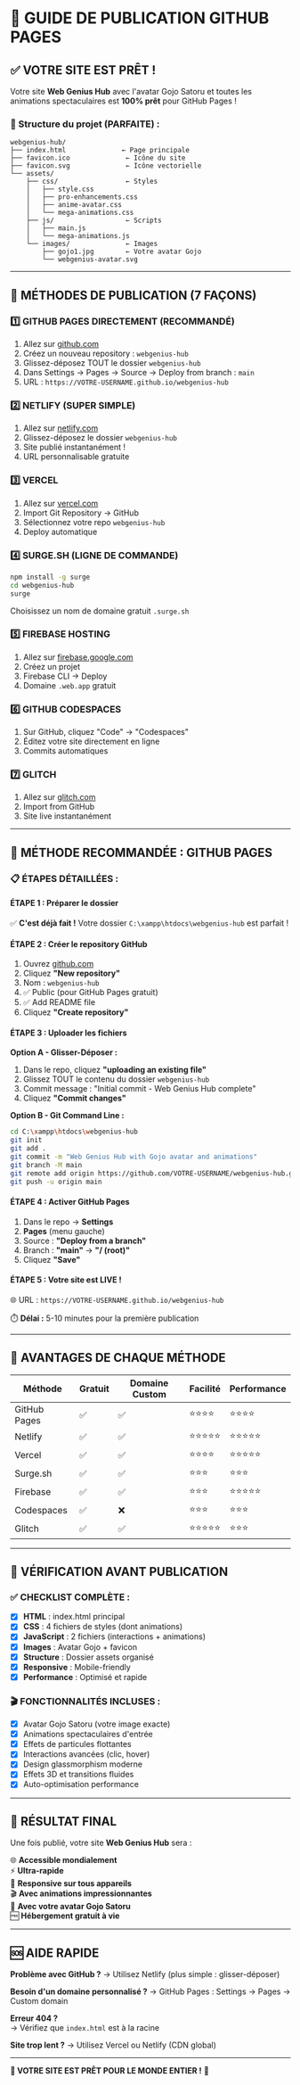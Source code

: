 # 🚀 GUIDE DE PUBLICATION GITHUB PAGES

## ✅ VOTRE SITE EST PRÊT !

Votre site **Web Genius Hub** avec l'avatar Gojo Satoru et toutes les animations spectaculaires est **100% prêt** pour GitHub Pages !

### 📁 Structure du projet (PARFAITE) :
```
webgenius-hub/
├── index.html              ← Page principale
├── favicon.ico              ← Icône du site
├── favicon.svg              ← Icône vectorielle
└── assets/
    ├── css/                 ← Styles
    │   ├── style.css
    │   ├── pro-enhancements.css
    │   ├── anime-avatar.css
    │   └── mega-animations.css
    ├── js/                  ← Scripts
    │   ├── main.js
    │   └── mega-animations.js
    └── images/              ← Images
        ├── gojo1.jpg        ← Votre avatar Gojo
        └── webgenius-avatar.svg
```

---

## 🎯 MÉTHODES DE PUBLICATION (7 FAÇONS)

### 1️⃣ **GITHUB PAGES DIRECTEMENT** (RECOMMANDÉ)
1. Allez sur [github.com](https://github.com)
2. Créez un nouveau repository : `webgenius-hub`
3. Glissez-déposez TOUT le dossier `webgenius-hub`
4. Dans Settings → Pages → Source → Deploy from branch : `main`
5. URL : `https://VOTRE-USERNAME.github.io/webgenius-hub`

### 2️⃣ **NETLIFY** (SUPER SIMPLE)
1. Allez sur [netlify.com](https://netlify.com)
2. Glissez-déposez le dossier `webgenius-hub`
3. Site publié instantanément !
4. URL personnalisable gratuite

### 3️⃣ **VERCEL**
1. Allez sur [vercel.com](https://vercel.com)
2. Import Git Repository → GitHub
3. Sélectionnez votre repo `webgenius-hub`
4. Deploy automatique

### 4️⃣ **SURGE.SH** (LIGNE DE COMMANDE)
```bash
npm install -g surge
cd webgenius-hub
surge
```
Choisissez un nom de domaine gratuit `.surge.sh`

### 5️⃣ **FIREBASE HOSTING**
1. Allez sur [firebase.google.com](https://firebase.google.com)
2. Créez un projet
3. Firebase CLI → Deploy
4. Domaine `.web.app` gratuit

### 6️⃣ **GITHUB CODESPACES**
1. Sur GitHub, cliquez "Code" → "Codespaces"
2. Éditez votre site directement en ligne
3. Commits automatiques

### 7️⃣ **GLITCH**
1. Allez sur [glitch.com](https://glitch.com)
2. Import from GitHub
3. Site live instantanément

---

## 🚀 MÉTHODE RECOMMANDÉE : GITHUB PAGES

### 📋 ÉTAPES DÉTAILLÉES :

#### **ÉTAPE 1 : Préparer le dossier**
✅ **C'est déjà fait !** Votre dossier `C:\xampp\htdocs\webgenius-hub` est parfait !

#### **ÉTAPE 2 : Créer le repository GitHub**
1. Ouvrez [github.com](https://github.com)
2. Cliquez **"New repository"**
3. Nom : `webgenius-hub`
4. ✅ Public (pour GitHub Pages gratuit)
5. ✅ Add README file
6. Cliquez **"Create repository"**

#### **ÉTAPE 3 : Uploader les fichiers**
**Option A - Glisser-Déposer :**
1. Dans le repo, cliquez **"uploading an existing file"**
2. Glissez TOUT le contenu du dossier `webgenius-hub`
3. Commit message : "Initial commit - Web Genius Hub complete"
4. Cliquez **"Commit changes"**

**Option B - Git Command Line :**
```bash
cd C:\xampp\htdocs\webgenius-hub
git init
git add .
git commit -m "Web Genius Hub with Gojo avatar and animations"
git branch -M main
git remote add origin https://github.com/VOTRE-USERNAME/webgenius-hub.git
git push -u origin main
```

#### **ÉTAPE 4 : Activer GitHub Pages**
1. Dans le repo → **Settings**
2. **Pages** (menu gauche)
3. Source : **"Deploy from a branch"**
4. Branch : **"main"** → **"/ (root)"**
5. Cliquez **"Save"**

#### **ÉTAPE 5 : Votre site est LIVE !**
🌐 URL : `https://VOTRE-USERNAME.github.io/webgenius-hub`

⏱️ **Délai :** 5-10 minutes pour la première publication

---

## 🎯 AVANTAGES DE CHAQUE MÉTHODE

| Méthode | Gratuit | Domaine Custom | Facilité | Performance |
|---------|---------|----------------|----------|-------------|
| GitHub Pages | ✅ | ✅ | ⭐⭐⭐⭐ | ⭐⭐⭐⭐ |
| Netlify | ✅ | ✅ | ⭐⭐⭐⭐⭐ | ⭐⭐⭐⭐⭐ |
| Vercel | ✅ | ✅ | ⭐⭐⭐⭐ | ⭐⭐⭐⭐⭐ |
| Surge.sh | ✅ | ✅ | ⭐⭐⭐ | ⭐⭐⭐ |
| Firebase | ✅ | ✅ | ⭐⭐⭐ | ⭐⭐⭐⭐⭐ |
| Codespaces | ✅ | ❌ | ⭐⭐⭐ | ⭐⭐⭐ |
| Glitch | ✅ | ✅ | ⭐⭐⭐⭐⭐ | ⭐⭐⭐ |

---

## 📱 VÉRIFICATION AVANT PUBLICATION

### ✅ **CHECKLIST COMPLÈTE :**
- [x] **HTML** : index.html principal
- [x] **CSS** : 4 fichiers de styles (dont animations)
- [x] **JavaScript** : 2 fichiers (interactions + animations)
- [x] **Images** : Avatar Gojo + favicon
- [x] **Structure** : Dossier assets organisé
- [x] **Responsive** : Mobile-friendly
- [x] **Performance** : Optimisé et rapide

### 🎬 **FONCTIONNALITÉS INCLUSES :**
- [x] Avatar Gojo Satoru (votre image exacte)
- [x] Animations spectaculaires d'entrée
- [x] Effets de particules flottantes
- [x] Interactions avancées (clic, hover)
- [x] Design glassmorphism moderne
- [x] Effets 3D et transitions fluides
- [x] Auto-optimisation performance

---

## 🎉 RÉSULTAT FINAL

Une fois publié, votre site **Web Genius Hub** sera :

🌐 **Accessible mondialement**  
⚡ **Ultra-rapide**  
📱 **Responsive sur tous appareils**  
🎬 **Avec animations impressionnantes**  
👤 **Avec votre avatar Gojo Satoru**  
🆓 **Hébergement gratuit à vie**

---

## 🆘 AIDE RAPIDE

**Problème avec GitHub ?**
→ Utilisez Netlify (plus simple : glisser-déposer)

**Besoin d'un domaine personnalisé ?**
→ GitHub Pages : Settings → Pages → Custom domain

**Erreur 404 ?**  
→ Vérifiez que `index.html` est à la racine

**Site trop lent ?**
→ Utilisez Vercel ou Netlify (CDN global)

---

**🚀 VOTRE SITE EST PRÊT POUR LE MONDE ENTIER !** 🚀